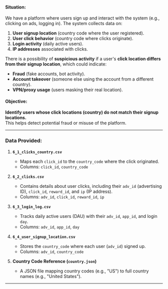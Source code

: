 #### **Situation:**
We have a platform where users sign up and interact with the system (e.g., clicking on ads, logging in). The system collects data on:
1. **User signup location** (country code where the user registered).
2. **User click behavior** (country code where clicks originate).
3. **Login activity** (daily active users).
4. **IP addresses** associated with clicks.

There is a possibility of **suspicious activity** if a user's **click location differs from their signup location**, which could indicate:
- **Fraud** (fake accounts, bot activity).
- **Account takeover** (someone else using the account from a different country).
- **VPN/proxy usage** (users masking their real location).

#### **Objective:**
**Identify users whose click locations (country) do not match their signup locations.**  
This helps detect potential fraud or misuse of the platform.

---

### **Data Provided:**
1. **`6_1_clicks_country.csv`**  
   - Maps each `click_id` to the `country_code` where the click originated.
   - Columns: `click_id`, `country_code`

2. **`6_2_clicks.csv`**  
   - Contains details about user clicks, including their `adv_id` (advertising ID), `click_id`, `reward_id`, and `ip` (IP address).
   - Columns: `adv_id`, `click_id`, `reward_id`, `ip`

3. **`6_3_login_log.csv`**  
   - Tracks daily active users (DAU) with their `adv_id`, `app_id`, and login `day`.
   - Columns: `adv_id`, `app_id`, `day`

4. **`6_4_user_signup_location.csv`**  
   - Stores the `country_code` where each user (`adv_id`) signed up.
   - Columns: `adv_id`, `country_code`

5. **Country Code Reference (`country.json`)**  
   - A JSON file mapping country codes (e.g., "US") to full country names (e.g., "United States").

---
